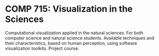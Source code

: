 # COMP 715: Visualization in the Sciences

Computational visualization applied in the natural sciences. For both computer science and natural science students. Available techniques and their characteristics, based on human perception, using software visualization toolkits. Project course.